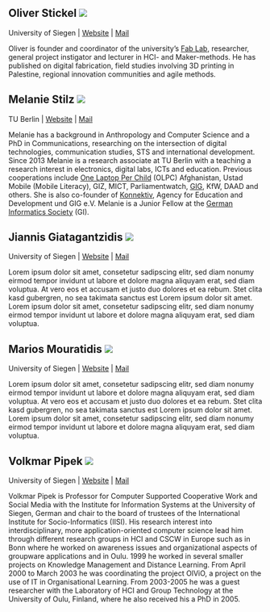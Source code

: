 ## Oliver Stickel <img class="profilpicture"  src="/images/os.jpg">
University of Siegen | [Website](http://www.cscw.uni-siegen.de/team/stickel/) | [Mail](mailto:oliver.stickel@uni-siegen.de)

Oliver is founder and coordinator of the university’s [Fab Lab](http://fablab-siegen.de/), researcher, general project instigator and lecturer in HCI- and Maker-methods. He has published on digital fabrication, field studies involving 3D printing in Palestine, regional innovation communities and agile methods.



## Melanie Stilz  <img class="profilpicture" src="https://www.technik.tu-berlin.de/fileadmin/_processed_/4/45/csm_M.Stilz_37e66b15ce.jpg">
TU Berlin | [Website](https://www.technik.tu-berlin.de/menue/team/dr_melanie_stilz/) | [Mail](mailto:Melanie.Stilz@tu-berlin.de)

Melanie has a background in Anthropology and Computer Science and a PhD in Communications, researching on the intersection of digital technologies, communication studies, STS and international development. Since 2013 Melanie is a research associate at TU Berlin with a teaching a research interest in electronics, digital labs, ICTs and education. Previous cooperations include [One Laptop Per Child](http://one.laptop.org/) (OLPC) Afghanistan, Ustad Mobile (Mobile Literacy), GIZ, MICT, Parliamentwatch, [GIG](http://www.globalinnovationgathering.com/), KfW, DAAD and others. She is also co-founder of [Konnektiv](https://konnektiv.de/), Agency for Education and Development und GIG e.V. Melanie is a Junior Fellow at the [German Informatics Society](https://www.gi.de/) (GI). 



## Jiannis Giatagantzidis  <img class="profilpicture" src="http://www.cscw.uni-siegen.de/wp-content/uploads/2016/09/Passbild_Jiannis-Giatagantzidis-233x300.png">
University of Siegen | [Website](http://www.cscw.uni-siegen.de/team/giatagantzidis/) | [Mail](mailto:jiannis.giatagantzidis@uni-siegen.de)

Lorem ipsum dolor sit amet, consetetur sadipscing elitr, sed diam nonumy eirmod tempor invidunt ut labore et dolore magna aliquyam erat, sed diam voluptua. At vero eos et accusam et justo duo dolores et ea rebum. Stet clita kasd gubergren, no sea takimata sanctus est Lorem ipsum dolor sit amet. Lorem ipsum dolor sit amet, consetetur sadipscing elitr, sed diam nonumy eirmod tempor invidunt ut labore et dolore magna aliquyam erat, sed diam voluptua. 


## Marios Mouratidis  <img class="profilpicture" src="/images/PersonPlaceholder.png">
University of Siegen | [Website](http://empunkt.com/) | [Mail](mailto:marios.mouratidis@uni-siegen.de)

Lorem ipsum dolor sit amet, consetetur sadipscing elitr, sed diam nonumy eirmod tempor invidunt ut labore et dolore magna aliquyam erat, sed diam voluptua. At vero eos et accusam et justo duo dolores et ea rebum. Stet clita kasd gubergren, no sea takimata sanctus est Lorem ipsum dolor sit amet. Lorem ipsum dolor sit amet, consetetur sadipscing elitr, sed diam nonumy eirmod tempor invidunt ut labore et dolore magna aliquyam erat, sed diam voluptua. 


## Volkmar Pipek <img class="profilpicture" src="http://www.cscw.uni-siegen.de/wp-content/uploads/2016/05/volkmar-pipek-sm-1-150x150.jpg">
University of Siegen | [Website](http://www.cscw.uni-siegen.de/team/pipek/) | [Mail](mailto:volkmar.pipek@uni-siegen.de)

Volkmar Pipek is Professor for Computer Supported Cooperative Work and Social Media with the Institute for Information Systems at the University of Siegen, German and chair to the board of trustees of the International Institute for Socio-Informatics (IISI). His research interest into interdisciplinary, more application-oriented computer science lead him through different research groups in HCI and CSCW in Europe such as in Bonn where he worked on awareness issues and organizational aspects of groupware applications and in Oulu. 1999 he worked in several smaller projects on Knowledge Management and Distance Learning. From April 2000 to March 2003 he was coordinating the project OlViO, a project on the use of IT in Organisational Learning. From 2003-2005 he was a guest researcher with the Laboratory of HCI and Group Technology at the University of Oulu, Finland, where he also received his a PhD in 2005.

